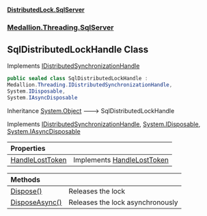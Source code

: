 #### [DistributedLock.SqlServer](README.md 'README')
### [Medallion.Threading.SqlServer](Medallion.Threading.SqlServer.md 'Medallion.Threading.SqlServer')

## SqlDistributedLockHandle Class

Implements [IDistributedSynchronizationHandle](https://github.com/madelson/DistributedLock/tree/default-documentation/docs/api/DistributedLock.Core/IDistributedSynchronizationHandle.md 'Medallion.Threading.IDistributedSynchronizationHandle')

```csharp
public sealed class SqlDistributedLockHandle :
Medallion.Threading.IDistributedSynchronizationHandle,
System.IDisposable,
System.IAsyncDisposable
```

Inheritance [System.Object](https://docs.microsoft.com/en-us/dotnet/api/System.Object 'System.Object') &#129106; SqlDistributedLockHandle

Implements [IDistributedSynchronizationHandle](https://github.com/madelson/DistributedLock/tree/default-documentation/docs/api/DistributedLock.Core/IDistributedSynchronizationHandle.md 'Medallion.Threading.IDistributedSynchronizationHandle'), [System.IDisposable](https://docs.microsoft.com/en-us/dotnet/api/System.IDisposable 'System.IDisposable'), [System.IAsyncDisposable](https://docs.microsoft.com/en-us/dotnet/api/System.IAsyncDisposable 'System.IAsyncDisposable')

| Properties | |
| :--- | :--- |
| [HandleLostToken](SqlDistributedLockHandle.HandleLostToken.md 'Medallion.Threading.SqlServer.SqlDistributedLockHandle.HandleLostToken') | Implements [HandleLostToken](https://github.com/madelson/DistributedLock/tree/default-documentation/docs/api/DistributedLock.Core/IDistributedSynchronizationHandle.HandleLostToken.md 'Medallion.Threading.IDistributedSynchronizationHandle.HandleLostToken') |

| Methods | |
| :--- | :--- |
| [Dispose()](SqlDistributedLockHandle.Dispose().md 'Medallion.Threading.SqlServer.SqlDistributedLockHandle.Dispose()') | Releases the lock |
| [DisposeAsync()](SqlDistributedLockHandle.DisposeAsync().md 'Medallion.Threading.SqlServer.SqlDistributedLockHandle.DisposeAsync()') | Releases the lock asynchronously |
